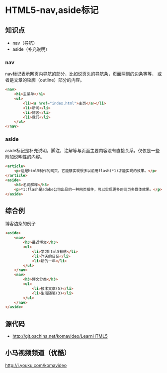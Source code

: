 HTML5-nav,aside标记
==================

## 知识点

* nav（导航）
* aside（补充说明）

### nav

nav标记表示网页内导航的部分，比如说页头的导航条，页面两侧的边条等等，
或者是文章的轮廓（outline）部分的内容。

~~~html
<nav>
    <h1>主菜单</h1>
    <ul>
        <li><a href="index.html">主页</a></li>
        <li>新闻</li>
        <li>博客</li>
        <li>我们</li>
    </ul>
</nav>
~~~

### aside

aside标记是补充说明，脚注，注解等与页面主要内容没有直接关系，仅仅是一些附加说明性的内容。

~~~html
<article>
    <p>这是html5制作的网页，它能够实现很多以前用flash(*1)才能实现的效果。</p>
</article>
<aside>
    <h3>名词解释</h3>
    <p>*1:flash是adobe公司出品的一种网页插件，可以实现更多的网页多媒体效果。</p>
</aside>
~~~

## 综合例

博客边条的例子

~~~html
<aside>
    <nav>
        <h3>最近博文</h3>
        <ul>
            <li>学习html5有感</li>
            <li>昨天的日记</li>
            <li>新的一年</li>
        </ul>
    </nav>
    <nav>
        <h3>博文分类</h3>
        <ul>
            <li>技术文章(5)</li>
            <li>生活随笔(3)</li>
        </ul>
    </nav>
</aside>
~~~

## 源代码

* http://git.oschina.net/komavideo/LearnHTML5

## 小马视频频道（优酷）

http://i.youku.com/komavideo